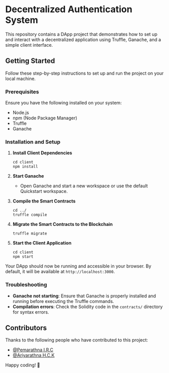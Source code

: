 # Decentralized Authentication System

This repository contains a DApp project that demonstrates how to set up and interact with a decentralized application using Truffle, Ganache, and a simple client interface.

## Getting Started

Follow these step-by-step instructions to set up and run the project on your local machine.

### Prerequisites

Ensure you have the following installed on your system:
- Node.js
- npm (Node Package Manager)
- Truffle
- Ganache

### Installation and Setup

1. **Install Client Dependencies**
    ```
    cd client
    npm install
    ```

2. **Start Ganache**
    - Open Ganache and start a new workspace or use the default Quickstart workspace.

3. **Compile the Smart Contracts**
    ```
    cd ../
    truffle compile
    ```

4. **Migrate the Smart Contracts to the Blockchain**
    ```
    truffle migrate
    ```

5. **Start the Client Application**
    ```
    cd client
    npm start
    ```

Your DApp should now be running and accessible in your browser. By default, it will be available at `http://localhost:3000`.

### Troubleshooting

- **Ganache not starting**: Ensure that Ganache is properly installed and running before executing the Truffle commands.
- **Compilation errors**: Check the Solidity code in the `contracts/` directory for syntax errors.

## Contributors

Thanks to the following people who have contributed to this project:

- [@Pemarathna I.R.C](https://github.com/IT21170416)
- [@Ariyarathna H.C.K](https://github.com/IT21176388)

Happy coding! 🚀

